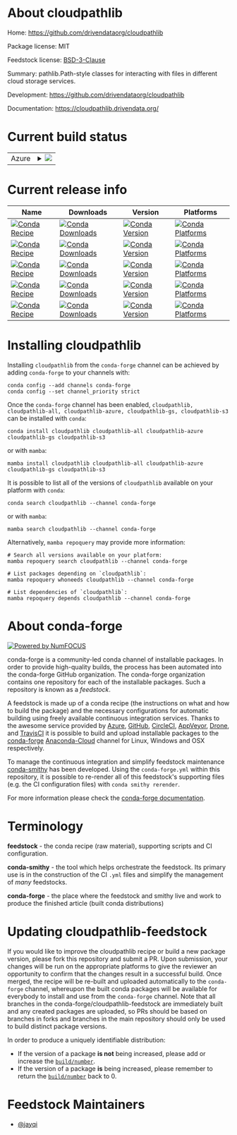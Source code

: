 About cloudpathlib
==================

Home: https://github.com/drivendataorg/cloudpathlib

Package license: MIT

Feedstock license: [BSD-3-Clause](https://github.com/conda-forge/cloudpathlib-feedstock/blob/main/LICENSE.txt)

Summary: pathlib.Path-style classes for interacting with files in different cloud storage services.

Development: https://github.com/drivendataorg/cloudpathlib

Documentation: https://cloudpathlib.drivendata.org/

Current build status
====================


<table>
    
  <tr>
    <td>Azure</td>
    <td>
      <details>
        <summary>
          <a href="https://dev.azure.com/conda-forge/feedstock-builds/_build/latest?definitionId=10976&branchName=main">
            <img src="https://dev.azure.com/conda-forge/feedstock-builds/_apis/build/status/cloudpathlib-feedstock?branchName=main">
          </a>
        </summary>
        <table>
          <thead><tr><th>Variant</th><th>Status</th></tr></thead>
          <tbody><tr>
              <td>linux_64_python3.10.____cpython</td>
              <td>
                <a href="https://dev.azure.com/conda-forge/feedstock-builds/_build/latest?definitionId=10976&branchName=main">
                  <img src="https://dev.azure.com/conda-forge/feedstock-builds/_apis/build/status/cloudpathlib-feedstock?branchName=main&jobName=linux&configuration=linux_64_python3.10.____cpython" alt="variant">
                </a>
              </td>
            </tr><tr>
              <td>linux_64_python3.7.____73_pypy</td>
              <td>
                <a href="https://dev.azure.com/conda-forge/feedstock-builds/_build/latest?definitionId=10976&branchName=main">
                  <img src="https://dev.azure.com/conda-forge/feedstock-builds/_apis/build/status/cloudpathlib-feedstock?branchName=main&jobName=linux&configuration=linux_64_python3.7.____73_pypy" alt="variant">
                </a>
              </td>
            </tr><tr>
              <td>linux_64_python3.7.____cpython</td>
              <td>
                <a href="https://dev.azure.com/conda-forge/feedstock-builds/_build/latest?definitionId=10976&branchName=main">
                  <img src="https://dev.azure.com/conda-forge/feedstock-builds/_apis/build/status/cloudpathlib-feedstock?branchName=main&jobName=linux&configuration=linux_64_python3.7.____cpython" alt="variant">
                </a>
              </td>
            </tr><tr>
              <td>linux_64_python3.8.____cpython</td>
              <td>
                <a href="https://dev.azure.com/conda-forge/feedstock-builds/_build/latest?definitionId=10976&branchName=main">
                  <img src="https://dev.azure.com/conda-forge/feedstock-builds/_apis/build/status/cloudpathlib-feedstock?branchName=main&jobName=linux&configuration=linux_64_python3.8.____cpython" alt="variant">
                </a>
              </td>
            </tr><tr>
              <td>linux_64_python3.9.____cpython</td>
              <td>
                <a href="https://dev.azure.com/conda-forge/feedstock-builds/_build/latest?definitionId=10976&branchName=main">
                  <img src="https://dev.azure.com/conda-forge/feedstock-builds/_apis/build/status/cloudpathlib-feedstock?branchName=main&jobName=linux&configuration=linux_64_python3.9.____cpython" alt="variant">
                </a>
              </td>
            </tr><tr>
              <td>osx_64_python3.10.____cpython</td>
              <td>
                <a href="https://dev.azure.com/conda-forge/feedstock-builds/_build/latest?definitionId=10976&branchName=main">
                  <img src="https://dev.azure.com/conda-forge/feedstock-builds/_apis/build/status/cloudpathlib-feedstock?branchName=main&jobName=osx&configuration=osx_64_python3.10.____cpython" alt="variant">
                </a>
              </td>
            </tr><tr>
              <td>osx_64_python3.7.____73_pypy</td>
              <td>
                <a href="https://dev.azure.com/conda-forge/feedstock-builds/_build/latest?definitionId=10976&branchName=main">
                  <img src="https://dev.azure.com/conda-forge/feedstock-builds/_apis/build/status/cloudpathlib-feedstock?branchName=main&jobName=osx&configuration=osx_64_python3.7.____73_pypy" alt="variant">
                </a>
              </td>
            </tr><tr>
              <td>osx_64_python3.7.____cpython</td>
              <td>
                <a href="https://dev.azure.com/conda-forge/feedstock-builds/_build/latest?definitionId=10976&branchName=main">
                  <img src="https://dev.azure.com/conda-forge/feedstock-builds/_apis/build/status/cloudpathlib-feedstock?branchName=main&jobName=osx&configuration=osx_64_python3.7.____cpython" alt="variant">
                </a>
              </td>
            </tr><tr>
              <td>osx_64_python3.8.____cpython</td>
              <td>
                <a href="https://dev.azure.com/conda-forge/feedstock-builds/_build/latest?definitionId=10976&branchName=main">
                  <img src="https://dev.azure.com/conda-forge/feedstock-builds/_apis/build/status/cloudpathlib-feedstock?branchName=main&jobName=osx&configuration=osx_64_python3.8.____cpython" alt="variant">
                </a>
              </td>
            </tr><tr>
              <td>osx_64_python3.9.____cpython</td>
              <td>
                <a href="https://dev.azure.com/conda-forge/feedstock-builds/_build/latest?definitionId=10976&branchName=main">
                  <img src="https://dev.azure.com/conda-forge/feedstock-builds/_apis/build/status/cloudpathlib-feedstock?branchName=main&jobName=osx&configuration=osx_64_python3.9.____cpython" alt="variant">
                </a>
              </td>
            </tr><tr>
              <td>win_64_python3.10.____cpython</td>
              <td>
                <a href="https://dev.azure.com/conda-forge/feedstock-builds/_build/latest?definitionId=10976&branchName=main">
                  <img src="https://dev.azure.com/conda-forge/feedstock-builds/_apis/build/status/cloudpathlib-feedstock?branchName=main&jobName=win&configuration=win_64_python3.10.____cpython" alt="variant">
                </a>
              </td>
            </tr><tr>
              <td>win_64_python3.7.____cpython</td>
              <td>
                <a href="https://dev.azure.com/conda-forge/feedstock-builds/_build/latest?definitionId=10976&branchName=main">
                  <img src="https://dev.azure.com/conda-forge/feedstock-builds/_apis/build/status/cloudpathlib-feedstock?branchName=main&jobName=win&configuration=win_64_python3.7.____cpython" alt="variant">
                </a>
              </td>
            </tr><tr>
              <td>win_64_python3.8.____cpython</td>
              <td>
                <a href="https://dev.azure.com/conda-forge/feedstock-builds/_build/latest?definitionId=10976&branchName=main">
                  <img src="https://dev.azure.com/conda-forge/feedstock-builds/_apis/build/status/cloudpathlib-feedstock?branchName=main&jobName=win&configuration=win_64_python3.8.____cpython" alt="variant">
                </a>
              </td>
            </tr><tr>
              <td>win_64_python3.9.____cpython</td>
              <td>
                <a href="https://dev.azure.com/conda-forge/feedstock-builds/_build/latest?definitionId=10976&branchName=main">
                  <img src="https://dev.azure.com/conda-forge/feedstock-builds/_apis/build/status/cloudpathlib-feedstock?branchName=main&jobName=win&configuration=win_64_python3.9.____cpython" alt="variant">
                </a>
              </td>
            </tr>
          </tbody>
        </table>
      </details>
    </td>
  </tr>
</table>

Current release info
====================

| Name | Downloads | Version | Platforms |
| --- | --- | --- | --- |
| [![Conda Recipe](https://img.shields.io/badge/recipe-cloudpathlib-green.svg)](https://anaconda.org/conda-forge/cloudpathlib) | [![Conda Downloads](https://img.shields.io/conda/dn/conda-forge/cloudpathlib.svg)](https://anaconda.org/conda-forge/cloudpathlib) | [![Conda Version](https://img.shields.io/conda/vn/conda-forge/cloudpathlib.svg)](https://anaconda.org/conda-forge/cloudpathlib) | [![Conda Platforms](https://img.shields.io/conda/pn/conda-forge/cloudpathlib.svg)](https://anaconda.org/conda-forge/cloudpathlib) |
| [![Conda Recipe](https://img.shields.io/badge/recipe-cloudpathlib--all-green.svg)](https://anaconda.org/conda-forge/cloudpathlib-all) | [![Conda Downloads](https://img.shields.io/conda/dn/conda-forge/cloudpathlib-all.svg)](https://anaconda.org/conda-forge/cloudpathlib-all) | [![Conda Version](https://img.shields.io/conda/vn/conda-forge/cloudpathlib-all.svg)](https://anaconda.org/conda-forge/cloudpathlib-all) | [![Conda Platforms](https://img.shields.io/conda/pn/conda-forge/cloudpathlib-all.svg)](https://anaconda.org/conda-forge/cloudpathlib-all) |
| [![Conda Recipe](https://img.shields.io/badge/recipe-cloudpathlib--azure-green.svg)](https://anaconda.org/conda-forge/cloudpathlib-azure) | [![Conda Downloads](https://img.shields.io/conda/dn/conda-forge/cloudpathlib-azure.svg)](https://anaconda.org/conda-forge/cloudpathlib-azure) | [![Conda Version](https://img.shields.io/conda/vn/conda-forge/cloudpathlib-azure.svg)](https://anaconda.org/conda-forge/cloudpathlib-azure) | [![Conda Platforms](https://img.shields.io/conda/pn/conda-forge/cloudpathlib-azure.svg)](https://anaconda.org/conda-forge/cloudpathlib-azure) |
| [![Conda Recipe](https://img.shields.io/badge/recipe-cloudpathlib--gs-green.svg)](https://anaconda.org/conda-forge/cloudpathlib-gs) | [![Conda Downloads](https://img.shields.io/conda/dn/conda-forge/cloudpathlib-gs.svg)](https://anaconda.org/conda-forge/cloudpathlib-gs) | [![Conda Version](https://img.shields.io/conda/vn/conda-forge/cloudpathlib-gs.svg)](https://anaconda.org/conda-forge/cloudpathlib-gs) | [![Conda Platforms](https://img.shields.io/conda/pn/conda-forge/cloudpathlib-gs.svg)](https://anaconda.org/conda-forge/cloudpathlib-gs) |
| [![Conda Recipe](https://img.shields.io/badge/recipe-cloudpathlib--s3-green.svg)](https://anaconda.org/conda-forge/cloudpathlib-s3) | [![Conda Downloads](https://img.shields.io/conda/dn/conda-forge/cloudpathlib-s3.svg)](https://anaconda.org/conda-forge/cloudpathlib-s3) | [![Conda Version](https://img.shields.io/conda/vn/conda-forge/cloudpathlib-s3.svg)](https://anaconda.org/conda-forge/cloudpathlib-s3) | [![Conda Platforms](https://img.shields.io/conda/pn/conda-forge/cloudpathlib-s3.svg)](https://anaconda.org/conda-forge/cloudpathlib-s3) |

Installing cloudpathlib
=======================

Installing `cloudpathlib` from the `conda-forge` channel can be achieved by adding `conda-forge` to your channels with:

```
conda config --add channels conda-forge
conda config --set channel_priority strict
```

Once the `conda-forge` channel has been enabled, `cloudpathlib, cloudpathlib-all, cloudpathlib-azure, cloudpathlib-gs, cloudpathlib-s3` can be installed with `conda`:

```
conda install cloudpathlib cloudpathlib-all cloudpathlib-azure cloudpathlib-gs cloudpathlib-s3
```

or with `mamba`:

```
mamba install cloudpathlib cloudpathlib-all cloudpathlib-azure cloudpathlib-gs cloudpathlib-s3
```

It is possible to list all of the versions of `cloudpathlib` available on your platform with `conda`:

```
conda search cloudpathlib --channel conda-forge
```

or with `mamba`:

```
mamba search cloudpathlib --channel conda-forge
```

Alternatively, `mamba repoquery` may provide more information:

```
# Search all versions available on your platform:
mamba repoquery search cloudpathlib --channel conda-forge

# List packages depending on `cloudpathlib`:
mamba repoquery whoneeds cloudpathlib --channel conda-forge

# List dependencies of `cloudpathlib`:
mamba repoquery depends cloudpathlib --channel conda-forge
```


About conda-forge
=================

[![Powered by
NumFOCUS](https://img.shields.io/badge/powered%20by-NumFOCUS-orange.svg?style=flat&colorA=E1523D&colorB=007D8A)](https://numfocus.org)

conda-forge is a community-led conda channel of installable packages.
In order to provide high-quality builds, the process has been automated into the
conda-forge GitHub organization. The conda-forge organization contains one repository
for each of the installable packages. Such a repository is known as a *feedstock*.

A feedstock is made up of a conda recipe (the instructions on what and how to build
the package) and the necessary configurations for automatic building using freely
available continuous integration services. Thanks to the awesome service provided by
[Azure](https://azure.microsoft.com/en-us/services/devops/), [GitHub](https://github.com/),
[CircleCI](https://circleci.com/), [AppVeyor](https://www.appveyor.com/),
[Drone](https://cloud.drone.io/welcome), and [TravisCI](https://travis-ci.com/)
it is possible to build and upload installable packages to the
[conda-forge](https://anaconda.org/conda-forge) [Anaconda-Cloud](https://anaconda.org/)
channel for Linux, Windows and OSX respectively.

To manage the continuous integration and simplify feedstock maintenance
[conda-smithy](https://github.com/conda-forge/conda-smithy) has been developed.
Using the ``conda-forge.yml`` within this repository, it is possible to re-render all of
this feedstock's supporting files (e.g. the CI configuration files) with ``conda smithy rerender``.

For more information please check the [conda-forge documentation](https://conda-forge.org/docs/).

Terminology
===========

**feedstock** - the conda recipe (raw material), supporting scripts and CI configuration.

**conda-smithy** - the tool which helps orchestrate the feedstock.
                   Its primary use is in the construction of the CI ``.yml`` files
                   and simplify the management of *many* feedstocks.

**conda-forge** - the place where the feedstock and smithy live and work to
                  produce the finished article (built conda distributions)


Updating cloudpathlib-feedstock
===============================

If you would like to improve the cloudpathlib recipe or build a new
package version, please fork this repository and submit a PR. Upon submission,
your changes will be run on the appropriate platforms to give the reviewer an
opportunity to confirm that the changes result in a successful build. Once
merged, the recipe will be re-built and uploaded automatically to the
`conda-forge` channel, whereupon the built conda packages will be available for
everybody to install and use from the `conda-forge` channel.
Note that all branches in the conda-forge/cloudpathlib-feedstock are
immediately built and any created packages are uploaded, so PRs should be based
on branches in forks and branches in the main repository should only be used to
build distinct package versions.

In order to produce a uniquely identifiable distribution:
 * If the version of a package **is not** being increased, please add or increase
   the [``build/number``](https://docs.conda.io/projects/conda-build/en/latest/resources/define-metadata.html#build-number-and-string).
 * If the version of a package **is** being increased, please remember to return
   the [``build/number``](https://docs.conda.io/projects/conda-build/en/latest/resources/define-metadata.html#build-number-and-string)
   back to 0.

Feedstock Maintainers
=====================

* [@jayqi](https://github.com/jayqi/)

